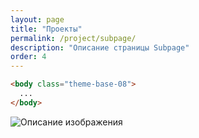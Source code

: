 ```yaml
---
layout: page
title: "Проекты"
permalink: /project/subpage/
description: "Описание страницы Subpage"
order: 4
---
```


```html
<body class="theme-base-08">
  ...
</body>
```

<div class="responsive-image-container" style="--aspect-ratio: 1086/357;">
  <img src="https://github.com/Mikrobic/lanyon/blob/main/public/dashboard.jpg" 
       alt="Описание изображения"
       class="responsive-image"
       loading="lazy">
</div>